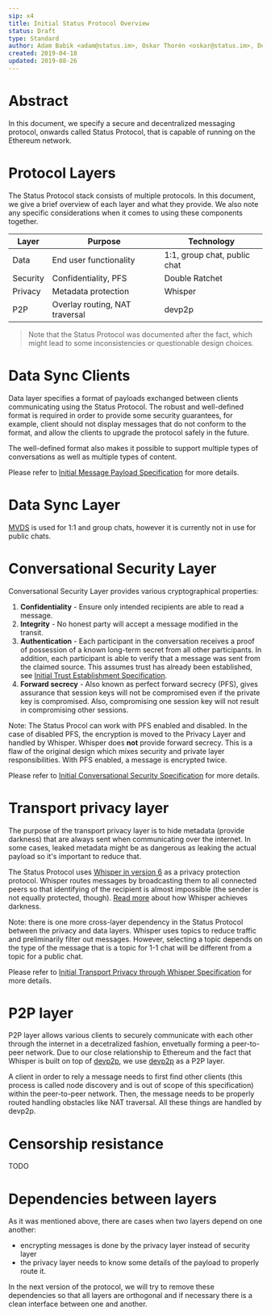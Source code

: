 ```yaml
---
sip: x4
title: Initial Status Protocol Overview
status: Draft
type: Standard
author: Adam Babik <adam@status.im>, Oskar Thorén <oskar@status.im>, Dean Eigenmann <dean@status.im>
created: 2019-04-18
updated: 2019-08-26
---
```


# Abstract

In this document, we specify a secure and decentralized messaging protocol, onwards called Status Protocol, that is capable of running on the Ethereum network.

<!--
# Protocol overview

TODO:
* why p2p?
* why on Ethereum stack?
* designed for mobile from the beginning
-->

# Protocol Layers

The Status Protocol stack consists of multiple protocols. In this document, we give a brief overview of each layer and what they provide. We also note any specific considerations when it comes to using these components together.

| Layer             | Purpose                         | Technology                   |
|-------------------|---------------------------------|------------------------------|
| Data              | End user functionality          | 1:1, group chat, public chat |
| Security          | Confidentiality, PFS            | Double Ratchet               |
| Privacy           | Metadata protection             | Whisper                      |
| P2P               | Overlay routing, NAT traversal  | devp2p                       |

> Note that the Status Protocol was documented after the fact, which might lead to some inconsistencies or questionable design choices.

# Data Sync Clients

Data layer specifies a format of payloads exchanged between clients communicating using the Status Protocol. The robust and well-defined format is required in order to provide some security guarantees, for example, client should not display messages that do not conform to the format, and allow the clients to upgrade the protocol safely in the future.

The well-defined format also makes it possible to support multiple types of conversations as well as multiple types of content.

Please refer to [Initial Message Payload Specification](x8.md) for more details.

# Data Sync Layer

[MVDS](https://specs.vac.dev/mvds.html) is used for 1:1 and group chats, however it is currently not in use for public chats.

# Conversational Security Layer

Conversational Security Layer provides various cryptographical properties:

1. **Confidentiality** - Ensure only intended recipients are able to read a message.
2. **Integrity** - No honest party will accept a message modified in the transit.
3. **Authentication** - Each participant in the conversation receives a proof of possession of a known long-term secret from all other participants. In addition, each participant is able to verify that a message was sent from the claimed source. This assumes trust has already been established, see [Initial Trust Establishment Specification](x5.md).
4. **Forward secrecy** - Also known as perfect forward secrecy (PFS), gives assurance that session keys will not be compromised even if the private key is compromised. Also, compromising one session key will not result in compromising other sessions.

Note: The Status Procol can work with PFS enabled and disabled. In the case of disabled PFS, the encryption is moved to the Privacy Layer and handled by Whisper. Whisper does **not** provide forward secrecy. This is a flaw of the original design which mixes security and private layer responsibilities. With PFS enabled, a message is encrypted twice.

Please refer to [Initial Conversational Security Specification](x6.md) for more details.

# Transport privacy layer

The purpose of the transport privacy layer is to hide metadata (provide darkness) that are always sent when communicating over the internet. In some cases, leaked metadata might be as dangerous as leaking the actual payload so it's important to reduce that.

The Status Protocol uses [Whisper in version 6](https://github.com/ethereum/wiki/wiki/Whisper) as a privacy protection protocol. Whisper routes messages by broadcasting them to all connected peers so that identifying of the recipient is almost impossible (the sender is not equally protected, though). [Read more](https://github.com/ethereum/go-ethereum/wiki/Achieving-Darkness) about how Whisper achieves darkness.

Note: there is one more cross-layer dependency in the Status Protocol between the privacy and data layers. Whisper uses topics to reduce traffic and preliminarily filter out messages. However, selecting a topic depends on the type of the message that is a topic for 1-1 chat will be different from a topic for a public chat.

Please refer to [Initial Transport Privacy through Whisper Specification](x7.md) for more details.

# P2P layer

P2P layer allows various clients to securely communicate with each other through the internet in a decetralized fashion, envetually forming a peer-to-peer network. Due to our close relationship to Ethereum and the fact that Whisper is built on top of [devp2p](https://github.com/ethereum/devp2p), we use [devp2p](https://github.com/ethereum/devp2p) as a P2P layer.

A client in order to rely a message needs to first find other clients (this process is called node discovery and is out of scope of this specification) within the peer-to-peer network. Then, the message needs to be properly routed handling obstacles like NAT traversal. All these things are handled by devp2p.

# Censorship resistance

TODO

# Dependencies between layers

As it was mentioned above, there are cases when two layers depend on one another:
* encrypting messages is done by the privacy layer instead of security layer
* the privacy layer needs to know some details of the payload to properly route it.

In the next version of the protocol, we will try to remove these dependencies so that all layers are orthogonal and if necessary there is a clean interface between one and another.
